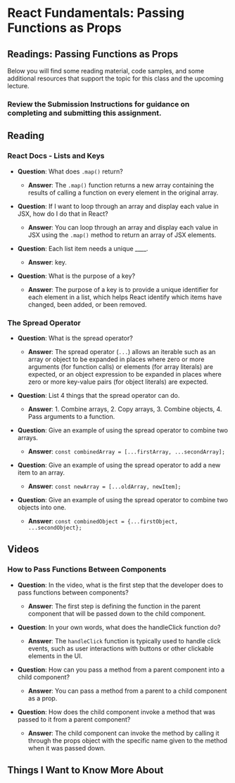 
# React Fundamentals: Passing Functions as Props

## Readings: Passing Functions as Props

Below you will find some reading material, code samples, and some additional resources that support the topic for this class and the upcoming lecture.

### Review the Submission Instructions for guidance on completing and submitting this assignment.

## Reading

### React Docs - Lists and Keys

- **Question**: What does `.map()` return?
  - **Answer**: The `.map()` function returns a new array containing the results of calling a function on every element in the original array.

- **Question**: If I want to loop through an array and display each value in JSX, how do I do that in React?
  - **Answer**: You can loop through an array and display each value in JSX using the `.map()` method to return an array of JSX elements.

- **Question**: Each list item needs a unique ____.
  - **Answer**: key.

- **Question**: What is the purpose of a key?
  - **Answer**: The purpose of a key is to provide a unique identifier for each element in a list, which helps React identify which items have changed, been added, or been removed.

### The Spread Operator

- **Question**: What is the spread operator?
  - **Answer**: The spread operator (`...`) allows an iterable such as an array or object to be expanded in places where zero or more arguments (for function calls) or elements (for array literals) are expected, or an object expression to be expanded in places where zero or more key-value pairs (for object literals) are expected.

- **Question**: List 4 things that the spread operator can do.
  - **Answer**: 1. Combine arrays, 2. Copy arrays, 3. Combine objects, 4. Pass arguments to a function.

- **Question**: Give an example of using the spread operator to combine two arrays.
  - **Answer**: `const combinedArray = [...firstArray, ...secondArray];`

- **Question**: Give an example of using the spread operator to add a new item to an array.
  - **Answer**: `const newArray = [...oldArray, newItem];`

- **Question**: Give an example of using the spread operator to combine two objects into one.
  - **Answer**: `const combinedObject = {...firstObject, ...secondObject};`

## Videos

### How to Pass Functions Between Components

- **Question**: In the video, what is the first step that the developer does to pass functions between components?
  - **Answer**: The first step is defining the function in the parent component that will be passed down to the child component.

- **Question**: In your own words, what does the handleClick function do?
  - **Answer**: The `handleClick` function is typically used to handle click events, such as user interactions with buttons or other clickable elements in the UI.

- **Question**: How can you pass a method from a parent component into a child component?
  - **Answer**: You can pass a method from a parent to a child component as a prop.

- **Question**: How does the child component invoke a method that was passed to it from a parent component?
  - **Answer**: The child component can invoke the method by calling it through the props object with the specific name given to the method when it was passed down.

## Things I Want to Know More About



